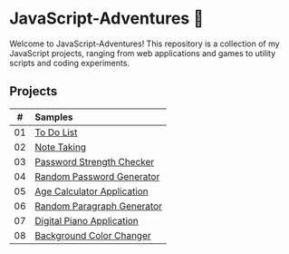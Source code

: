 # JavaScript-Adventures 🚀
Welcome to JavaScript-Adventures! This repository is a collection of my JavaScript projects, ranging from web applications and games to utility scripts and coding experiments. 


## Projects

|  #  | Samples                                                                                                                      |
| :-: | :--------------------------------------------------------------------------------------------------------------------------- |
| 01  | [To Do List](https://github.com/Linen220/JavaScript-Adventures/tree/main/To-Do-List-App)                                     |
| 02  | [Note Taking](https://github.com/Linen220/JavaScript-Adventures/tree/main/Note-Taking-App)                                   |
| 03  | [Password Strength Checker](https://github.com/Linen220/JavaScript-Adventures/tree/main/Password-Strength-Checker)           |
| 04  | [Random Password Generator](https://github.com/Linen220/JavaScript-Adventures/tree/main/Random-Password-Generator)           |
| 05  | [Age Calculator Application](https://github.com/Linen220/JavaScript-Adventures/tree/main/Age-Calculator-App)                 |
| 06  | [Random Paragraph Generator](https://github.com/Linen220/JavaScript-Adventures/tree/main/Random-Paragraph-Generator)         |
| 07  | [Digital Piano Application](https://github.com/Linen220/JavaScript-Adventures/tree/main/Digital-Piano-App)                   |
| 08  | [Background Color Changer](https://github.com/Linen220/JavaScript-Adventures/tree/main/Background-Color-Changer)             |
